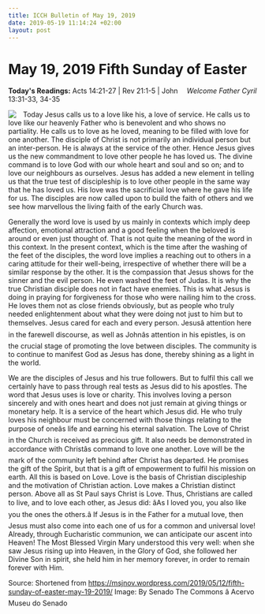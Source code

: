 ```yaml
---
title: ICCH Bulletin of May 19, 2019
date: 2019-05-19 11:14:24 +02:00
layout: post
---
```


# May 19, 2019 Fifth Sunday of Easter
<span style="float: right"><em>Welcome Father Cyril</em></span>
**Today's Readings:** Acts 14:21-27 | Rev 21:1-5 | John 13:31-33, 34-35


<img style="float: left; margin-right: 1em;" src="https://i.vgy.me/Q6nc9K.png">

Today Jesus calls us to a love like his, a love of service.  He calls us to
love like our heavenly Father who is benevolent and who shows no partiality. He
calls us to love as he loved, meaning to be filled with love for one another.
The disciple of Christ is not primarily an individual person but an
inter-person. He is always at the service of the other. Hence Jesus gives us
the new commandment to love other people he has loved us.  The divine command
is to love God with our whole heart and soul and so on; and to love our
neighbours as ourselves. Jesus has added a new element in telling us that the
true test of discipleship is to love other people in the same way that he has
loved us. His love was the sacrificial love where he gave his life for us. The
disciples are now called upon to build the faith of others and we see how
marvellous the living faith of the early Church was.

Generally the word love is used by us mainly in contexts which imply deep
affection, emotional attraction and a good feeling when the beloved is around
or even just thought of. That is not quite the meaning of the word in this
context. In the present context, which is the time after the washing of the
feet of the disciples, the word love implies a reaching out to others in a
caring attitude for their well-being, irrespective of whether there will be a
similar response by the other. It is the compassion that Jesus shows for the
sinner and the evil person. He even washed the feet of Judas. It is why the
true Christian disciple does not in fact have enemies. This is what Jesus is
doing in praying for forgiveness for those who were nailing him to the cross.
He loves them not as close friends obviously, but as people who truly needed
enlightenment about what they were doing not just to him but to themselves.
Jesus cared for each and every person. Jesusâ attention here in the farewell
discourse, as well as Johnâs attention in his epistles, is on the crucial stage
of promoting the love between disciples. The community is to continue to
manifest God as Jesus has done, thereby shining as a light in the world.

We are the disciples of Jesus and his true followers. But to fulfil this call
we certainly have to pass through real tests as Jesus did to his apostles. The
word that Jesus uses is love or charity. This involves loving a person
sincerely and with ones heart and does not just remain at giving things or
monetary help. It is a service of the heart which Jesus did. He who truly loves
his neighbour must be concerned with those things relating to the purpose of
oneâs life and earning his eternal salvation. The Love of Christ in the Church
is received as precious gift. It also needs be demonstrated in accordance with
Christâs command to love one another. Love will be the mark of the community
left behind after Christ has departed. He promises the gift of the Spirit, but
that is a gift of empowerment to fulfil his mission on earth. All this is based
on Love. Love is the basis of Christian discipleship and the motivation of
Christian action. Love makes a Christian distinct person. Above all as St Paul
says Christ is Love. Thus, Christians are called to live, and to love each
other, as Jesus did: âAs I loved you, you also like you the ones the others.â
If Jesus is in the Father for a mutual love, then Jesus must also come into
each one of us for a common and universal love! Already, through Eucharistic
communion, we can anticipate our ascent into Heaven!  The Most Blessed Virgin
Mary understood this very well: when she saw Jesus rising up into Heaven, in
the Glory of God, she followed her Divine Son in spirit, she held him in her
memory forever, in order to remain forever with Him.


Source: Shortened from https://msjnov.wordpress.com/2019/05/12/fifth-sunday-of-easter-may-19-2019/
Image: By Senado The Commons â Acervo Museu do Senado




